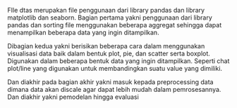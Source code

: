 FIle dtas merupakan file penggunaan dari library pandas dan library matplotlib dan seaborn. Bagian pertama yakni penggunaan dari library pandas dan sorting file menggunakan beberapa aggregat sehingga dapat menampilkan beberapa data yang ingin ditampilkan.

Dibagian kedua yakni berisikan beberapa cara dalam menggunakan visualisasi data baik dalam bentuk plot, pie, dan scatter serta boxplot. Digunakan dalam beberapa bentuk data yang ingin ditampilkan. Seperti chat plot/line yang digunakan untuk membandingkan suatu value yang dimiliki.

Dan diakhir pada bagian akhir yakni masuk kepada preprocessing data dimana data akan discale agar dapat lebih mudah dalam pemrosesannya. Dan diakhir yakni pemodelan hingga evaluasi 